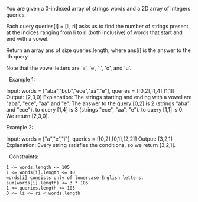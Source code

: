You are given a 0-indexed array of strings words and a 2D array of integers queries.

Each query queries[i] = [li, ri] asks us to find the number of strings present at the indices ranging from li to ri (both inclusive) of words that start and end with a vowel.

Return an array ans of size queries.length, where ans[i] is the answer to the ith query.

Note that the vowel letters are 'a', 'e', 'i', 'o', and 'u'.

 
Example 1:

Input: words = ["aba","bcb","ece","aa","e"], queries = [[0,2],[1,4],[1,1]]
Output: [2,3,0]
Explanation: The strings starting and ending with a vowel are "aba", "ece", "aa" and "e".
The answer to the query [0,2] is 2 (strings "aba" and "ece").
to query [1,4] is 3 (strings "ece", "aa", "e").
to query [1,1] is 0.
We return [2,3,0].


Example 2:

Input: words = ["a","e","i"], queries = [[0,2],[0,1],[2,2]]
Output: [3,2,1]
Explanation: Every string satisfies the conditions, so we return [3,2,1].

 
Constraints:


	1 <= words.length <= 105
	1 <= words[i].length <= 40
	words[i] consists only of lowercase English letters.
	sum(words[i].length) <= 3 * 105
	1 <= queries.length <= 105
	0 <= li <= ri < words.length

